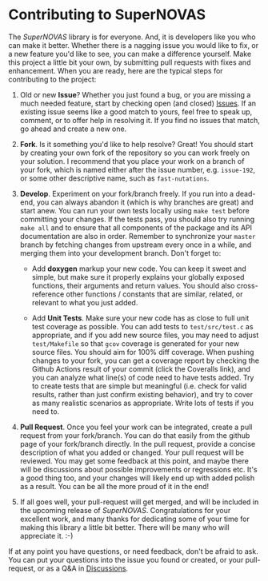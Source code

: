 # Contributing to SuperNOVAS


The _SuperNOVAS_ library is for everyone. And, it is developers like you who can make it better. Whether there is a 
nagging issue you would like to fix, or a new feature you'd like to see, you can make a difference yourself. Make this 
project a little bit your own, by submitting pull requests with fixes and enhancement. When you are ready, here are 
the typical steps for contributing to the project:

1. Old or new __Issue__? Whether you just found a bug, or you are missing a much needed feature, start by checking 
open (and closed) [Issues](https://github.com/Smithsonian/SuperNOVAS/issues). If an existing issue seems like a 
good match to yours, feel free to speak up, comment, or to offer help in resolving it. If you find no issues that 
match, go ahead and create a new one.

2. __Fork__. Is it something you'd like to help resolve? Great! You should start by creating your own fork of the 
repository so you can work freely on your solution. I recommend that you place your work on a branch of your fork, 
which is named either after the issue number, e.g. `issue-192`, or some other descriptive name, such as 
`fast-nutations`.

3. __Develop__. Experiment on your fork/branch freely. If you run into a dead-end, you can always abandon it (which is 
why branches are great) and start anew. You can run your own tests locally using `make test` before committing your 
changes. If the tests pass, you should also try running `make all` and to ensure that all components of the package 
and its API documentation are also in order. Remember to synchronize your `master` branch by fetching changes from 
upstream every once in a while, and merging them into your development branch. Don't forget to:

   - Add __doxygen__ markup your new code. You can keep it sweet and simple, but make sure it properly explains your 
   globally exposed functions, their arguments and return values. You should also cross-reference other functions / 
   constants that are similar, related, or relevant to what you just added.

   - Add __Unit Tests__. Make sure your new code has as close to full unit test coverage as possible. You can add
   tests to `test/src/test.c` as appropriate, and if you add new source files, you may need to adjust `test/Makefile`
   so that `gcov` coverage is generated for your new source files. 
   You should aim for 100% diff coverage. When pushing changes to your fork, you can get a coverage report by checking 
   the Github Actions result of your commit (click the Coveralls link), and you can analyze what line(s) of code need 
   to have tests added. Try to create tests that are simple but meaningful (i.e. check for valid results, rather than 
   just confirm existing behavior), and try to cover as many realistic scenarios as appropriate. Write lots of tests 
   if you need to.

4. __Pull Request__. Once you feel your work can be integrated, create a pull request from your fork/branch. You can 
do that easily from the github page of your fork/branch directly. In the pull request, provide a concise description 
of what you added or changed. Your pull request will be reviewed. You may get some feedback at this point, and maybe 
there will be discussions about possible improvements or regressions etc. It's a good thing too, and your changes will 
likely end up with added polish as a result. You can be all the more proud of it in the end!

5. If all goes well, your pull-request will get merged, and will be included in the upcoming release of 
_SuperNOVAS_. Congratulations for your excellent work, and many thanks for dedicating some of your time for making 
this library a little bit better. There will be many who will appreciate it. :-)


If at any point you have questions, or need feedback, don't be afraid to ask. You can put your questions into the 
issue you found or created, or your pull-request, or as a Q&amp;A in 
[Discussions](https://github.com/Smithsonian/SuperNOVAS/discussions).


